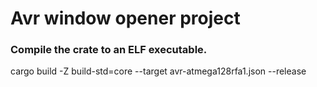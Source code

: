 # Avr window opener project

### Compile the crate to an ELF executable.
cargo build -Z build-std=core --target avr-atmega128rfa1.json --release